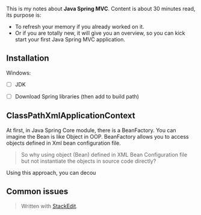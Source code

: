 This is my notes about **Java Spring MVC**. 
Content is about 30 minutes read, its purpose is:
- To refresh your memory if you already worked on it. 
- Or if you are totally new, it will give you an overview, so you can kick start your first Java Spring MVC application.

## Installation
Windows:
 - [ ] JDK
 - [ ] Download Spring libraries (then add to build path)


## ClassPathXmlApplicationContext

At first, in Java Spring Core module, there is a  BeanFactory. You can imagine the Bean is like Object in OOP. BeanFactory allows you to access objects defined in Xml bean configuration file. 

> So why using object (Bean) defined in XML Bean Configuration file but not instantiate the objects in source code directly?

Using this approach, you can decou

## Common issues

> Written with [StackEdit](https://stackedit.io/).
<!--stackedit_data:
eyJoaXN0b3J5IjpbLTM4MjA0NTExMCwxNDY5NzI3OTA4XX0=
-->